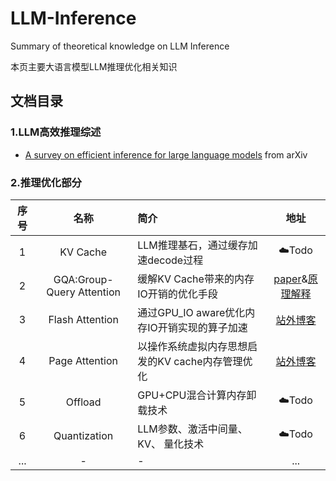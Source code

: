 # LLM-Inference 
Summary of theoretical knowledge on LLM Inference



本页主要大语言模型LLM推理优化相关知识



## 文档目录

### 1.LLM高效推理综述

- [A survey on efficient inference for large language models](https://arxiv.org/abs/2404.14294)  from arXiv

### 2.推理优化部分

|  序号 |   名称     | 简介    |地址|
|:---:|:----: |:--- |:---:|
| 1 | KV Cache|LLM推理基石，通过缓存加速decode过程|☁️Todo|
| 2 | GQA:Group-Query Attention|缓解KV Cache带来的内存IO开销的优化手段|[paper](https://arxiv.org/pdf/2305.13245)&[原理解释](https://mp.weixin.qq.com/s/_4OxoRLxhOcjGf0Q4Tvp2Q)|
| 3 | Flash Attention|通过GPU_IO aware优化内存IO开销实现的算子加速|[站外博客](https://readpaper.feishu.cn/docx/AC7JdtLrhoKpgxxSRM8cfUounsh)|
| 4 | Page Attention|以操作系统虚拟内存思想启发的KV cache内存管理优化|[站外博客](https://readpaper.feishu.cn/docx/EcZxdsf4uozCoixdU3NcW03snwV)|
| 5 | Offload|GPU+CPU混合计算内存卸载技术|☁️Todo|
| 6 | Quantization|LLM参数、激活中间量、KV、 量化技术|☁️Todo|
| ... | -     |-      | ... |



